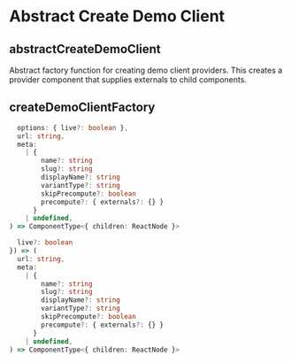 # Abstract Create Demo Client

[//]: types.ts '<-- Autogenerated By (do not edit the following markdown directly)'

## abstractCreateDemoClient

Abstract factory function for creating demo client providers.
This creates a provider component that supplies externals to child components.

## createDemoClientFactory

```typescript
  options: { live?: boolean },
  url: string,
  meta:
    | {
        name?: string
        slug?: string
        displayName?: string
        variantType?: string
        skipPrecompute?: boolean
        precompute?: { externals?: {} }
      }
    | undefined,
) => ComponentType<{ children: ReactNode }>
```

```typescript
  live?: boolean
}) => (
  url: string,
  meta:
    | {
        name?: string
        slug?: string
        displayName?: string
        variantType?: string
        skipPrecompute?: boolean
        precompute?: { externals?: {} }
      }
    | undefined,
) => ComponentType<{ children: ReactNode }>
```
